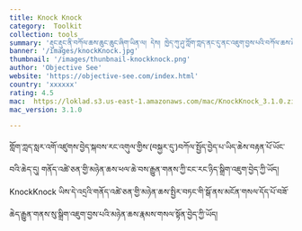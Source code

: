 ```yaml
---
title: Knock Knock
category:  Toolkit
collection: tools
summary: 'རྡུང་རྡུང་ནི་བཀོལ་ཆས་ཆུང་ཆུང་ཞིག་ཡིན་ལ། དེས། ཁྱེད་ཀུ་ཤུ་ཀློག་ཀླད་ནང་དུ་ནང་འཇུག་བྱས་པའི་བཀོལ་ཆས་ཐོ་འགོད་བྱས་ཏེ།'
banner: '/images/knockKnock.jpg'
thumbnail: '/images/thunbnail-knockknock.png'
author: 'Objective See'
website: 'https://objective-see.com/index.html'
country: 'xxxxxx'
rating: 4.5
mac:  https://loklad.s3.us-east-1.amazonaws.com/mac/KnockKnock_3.1.0.zip
mac_version: 3.1.0

---
```

གློག་ཀླད་སླར་འགོ་འཛུགས་བྱེད་སྐབས་རང་འགུལ་གྱིས་(བསྐྱར་དུ་)བཀོལ་སྤྱོད་བྱེད་པ་ཡིད་ཆེས་བརྟན་པོ་ཡོང་བའི་ཆེད་དུ། གནོད་འཚེ་ཅན་གྱི་མཉེན་ཆས་ཕལ་ཆེ་བས་རྒྱུན་གནས་ཀྱི་ངང་རང་ཉིད་སྒྲིག་འཇུག་བྱེད་ཀྱི་ཡོད། KnockKnock ཡིས་དེ་འདྲའི་གནོད་འཚེ་ཅན་གྱི་མཉེན་ཆས་སྤྱིར་བཏང་གི་སྒོ་ནས་མངོན་གསལ་དོད་པོ་བཟོ་ཆེད་རྒྱུན་གནས་སུ་སྒྲིག་འཇུག་བྱས་པའི་མཉེན་ཆས་རྣམས་གསལ་སྟོན་བྱེད་ཀྱི་ཡོད།